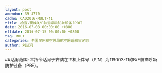 ```yaml
---
layout: post
amendno: 39-8770
cadno: CAD2016-MULT-41
title: 检查/更换B/E航空呼吸防护设备(PBE)
date: 2016-07-08 00:00:00 +0800
effdate: 2016-07-15 00:00:00 +0800
tag: MULT
categories: 中国民用航空总局航空器适航审定司
author: 刘延利
---
```


##适用范围:
本指令适用于安装在飞机上件号（P/N）为119003-11的B/E航空呼吸防护设备（PBE）。

